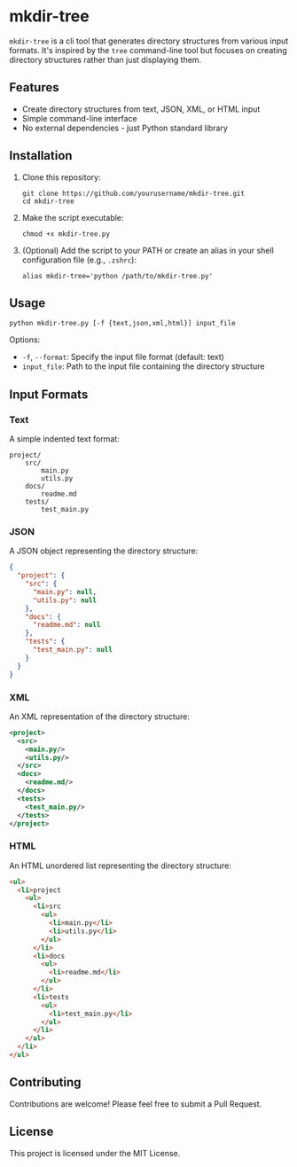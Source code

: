 # mkdir-tree

`mkdir-tree` is a cli tool that generates directory structures from various input formats. It's inspired by the `tree` command-line tool but focuses on creating directory structures rather than just displaying them.

## Features

- Create directory structures from text, JSON, XML, or HTML input
- Simple command-line interface
- No external dependencies - just Python standard library

## Installation

1. Clone this repository:
   ```
   git clone https://github.com/yourusername/mkdir-tree.git
   cd mkdir-tree
   ```

2. Make the script executable:
   ```
   chmod +x mkdir-tree.py
   ```

3. (Optional) Add the script to your PATH or create an alias in your shell configuration file (e.g., `.zshrc`):
   ```
   alias mkdir-tree='python /path/to/mkdir-tree.py'
   ```

## Usage

```
python mkdir-tree.py [-f {text,json,xml,html}] input_file
```

Options:
- `-f`, `--format`: Specify the input file format (default: text)
- `input_file`: Path to the input file containing the directory structure

## Input Formats

### Text

A simple indented text format:

```
project/
    src/
        main.py
        utils.py
    docs/
        readme.md
    tests/
        test_main.py
```

### JSON

A JSON object representing the directory structure:

```json
{
  "project": {
    "src": {
      "main.py": null,
      "utils.py": null
    },
    "docs": {
      "readme.md": null
    },
    "tests": {
      "test_main.py": null
    }
  }
}
```

### XML

An XML representation of the directory structure:

```xml
<project>
  <src>
    <main.py/>
    <utils.py/>
  </src>
  <docs>
    <readme.md/>
  </docs>
  <tests>
    <test_main.py/>
  </tests>
</project>
```

### HTML

An HTML unordered list representing the directory structure:

```html
<ul>
  <li>project
    <ul>
      <li>src
        <ul>
          <li>main.py</li>
          <li>utils.py</li>
        </ul>
      </li>
      <li>docs
        <ul>
          <li>readme.md</li>
        </ul>
      </li>
      <li>tests
        <ul>
          <li>test_main.py</li>
        </ul>
      </li>
    </ul>
  </li>
</ul>
```

## Contributing

Contributions are welcome! Please feel free to submit a Pull Request.

## License

This project is licensed under the MIT License.